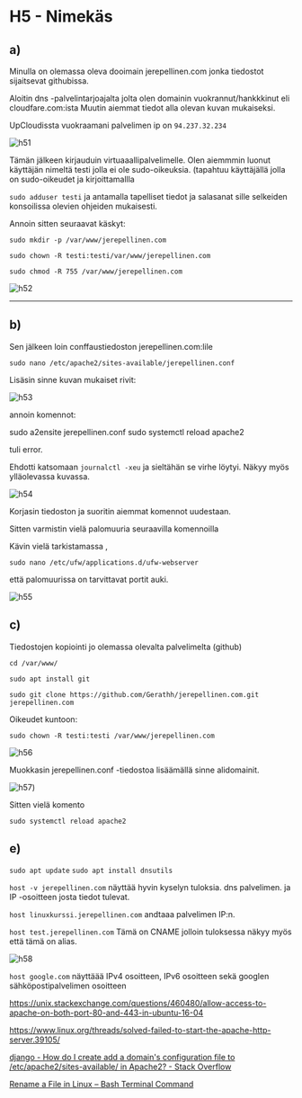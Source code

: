 # H5 - Nimekäs

## a)

Minulla on  olemassa oleva dooimain jerepellinen.com jonka tiedostot sijaitsevat githubissa.



Aloitin dns -palvelintarjoajalta jolta olen domainin vuokrannut/hankkkinut eli cloudfare.com:ista Muutin aiemmat tiedot alla olevan kuvan mukaiseksi. 

UpCloudissta vuokraamani palvelimen ip on `94.237.32.234`

![h51](https://github.com/Gerathh/linukka1/blob/main/h51.png)




Tämän jälkeen kirjauduin virtuaaallipalvelimelle. Olen aiemmmin luonut käyttäjän nimeltä testi jolla ei ole sudo-oikeuksia. (tapahtuu käyttäjällä jolla on sudo-oikeudet ja kirjoittamallla

 `sudo adduser testi` ja antamalla tapelliset tiedot ja salasanat sille selkeiden konsoilissa olevien ohjeiden mukaisesti.

Annoin sitten seuraavat käskyt:

`sudo mkdir -p /var/www/jerepellinen.com`

`sudo chown -R testi:testi/var/www/jerepellinen.com`

`sudo chmod -R 755 /var/www/jerepellinen.com`



![h52](https://github.com/Gerathh/linukka1/blob/main/h52.png)



------

## b)



Sen jälkeen loin conffaustiedoston jerepellinen.com:lile

`sudo nano /etc/apache2/sites-available/jerepellinen.conf`



Lisäsin sinne kuvan mukaiset rivit:

![h53](https://github.com/Gerathh/linukka1/blob/main/h53.png)

annoin komennot:

sudo a2ensite jerepellinen.conf
sudo systemctl reload apache2

tuli error.

Ehdotti katsomaan `journalctl -xeu` ja sieltähän se virhe löytyi. Näkyy myös ylläolevassa kuvassa.

![h54](https://github.com/Gerathh/linukka1/blob/main/h54.png)

Korjasin tiedoston ja suoritin aiemmat komennot uudestaan.



Sitten varmistin vielä palomuuria seuraavilla komennoilla

Kävin vielä tarkistamassa ,

`sudo nano /etc/ufw/applications.d/ufw-webserver`

että palomuurissa on tarvittavat portit auki.

![h55](https://github.com/Gerathh/linukka1/blob/main/h55.png)





## c)



Tiedostojen kopiointi jo olemassa olevalta palvelimelta (github)



`cd /var/www/`

`sudo apt install git`

`sudo git clone https://github.com/Gerathh/jerepellinen.com.git jerepellinen.com`

Oikeudet kuntoon:

`sudo chown -R testi:testi /var/www/jerepellinen.com`

![h56](https://github.com/Gerathh/linukka1/blob/main/h56.png)

Muokkasin jerepellinen.conf -tiedostoa lisäämällä sinne alidomainit.

![h57](https://github.com/Gerathh/linukka1/blob/main/h57.png))

Sitten vielä komento

`sudo systemctl reload apache2`

## e)



`sudo apt update`
`sudo apt install dnsutils`

`host -v jerepellinen.com` näyttää hyvin kyselyn tuloksia. dns palvelimen. ja IP -osoitteen josta tiedot tulevat.

`host linuxkurssi.jerepellinen.com` andtaaa palvelimen IP:n.

`host test.jerepellinen.com` Tämä on CNAME jolloin tuloksessa näkyy myös että tämä on alias.

![h58](https://github.com/Gerathh/linukka1/blob/main/h58.png)



`host google.com` näyttäää IPv4 osoitteen, IPv6 osoitteen sekä googlen sähköpostipalvelimen osoitteen



















https://unix.stackexchange.com/questions/460480/allow-access-to-apache-on-both-port-80-and-443-in-ubuntu-16-04

https://www.linux.org/threads/solved-failed-to-start-the-apache-http-server.39105/

[django - How do I create add a domain's configuration file to /etc/apache2/sites-available/ in Apache2? - Stack Overflow](https://stackoverflow.com/questions/63527186/how-do-i-create-add-a-domains-configuration-file-to-etc-apache2-sites-availabl)

[Rename a File in Linux – Bash Terminal Command](https://www.freecodecamp.org/news/rename-file-linux-bash-command/)
